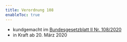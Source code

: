 ```yaml
---
title: Verordnung 108
enableToc: true
---
```


* kundgemacht im [Bundesgesetzblatt II Nr. 108/2020](https://www.ris.bka.gv.at/eli/bgbl/II/2020/108)
* in Kraft ab 20. März 2020